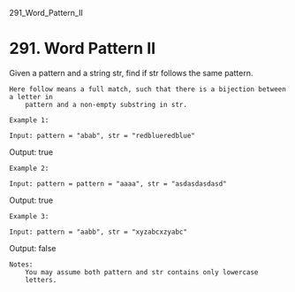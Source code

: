 291_Word_Pattern_II
# 291. Word Pattern II

Given a pattern and a string str, find if str follows
        the same pattern.

    Here follow means a full match, such that there is a bijection between a letter in
        pattern and a non-empty substring in str.

    Example 1:

    Input: pattern = "abab", str = "redblueredblue"
Output: true

    Example 2:

    Input: pattern = pattern = "aaaa", str = "asdasdasdasd"
Output: true

    Example 3:

    Input: pattern = "aabb", str = "xyzabcxzyabc"
Output: false

    Notes:
        You may assume both pattern and str contains only lowercase
        letters.